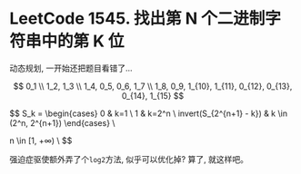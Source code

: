 # LeetCode 1545. 找出第 N 个二进制字符串中的第 K 位

动态规划, 一开始还把题目看错了...

$$
0_1 \\
1_2, 1_3 \\
1_4, 0_5, 0_6, 1_7 \\
1_8, 0_9, 1_{10}, 1_{11}, 0_{12}, 0_{13}, 0_{14}, 1_{15}
$$

$$
S_k = \begin{cases}
0 & k=1 \\
1 & k=2^n \\
invert(S_{2^{n+1} - k}) & k \in (2^n, 2^{n+1})
\end{cases} \\

n \in [1, +∞) \\
$$

强迫症驱使额外弄了个`log2`方法, 似乎可以优化掉? 算了, 就这样吧。